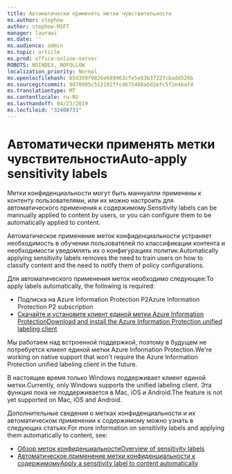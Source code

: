 ```yaml
---
title: Автоматически применять метки чувствительности
ms.author: stephow
author: stephow-MSFT
manager: laurawi
ms.date: ''
ms.audience: admin
ms.topic: article
ms.prod: office-online-server
ROBOTS: NOINDEX, NOFOLLOW
localization_priority: Normal
ms.openlocfilehash: 65d359f9826e689963cfe5e83b37227cbadd526b
ms.sourcegitcommit: 9d78905c512192ffc4675468abd2efc5f2e4baf4
ms.translationtype: MT
ms.contentlocale: ru-RU
ms.lasthandoff: 04/23/2019
ms.locfileid: "32408731"
---
```

# <a name="auto-apply-sensitivity-labels"></a><span data-ttu-id="7a6f4-102">Автоматически применять метки чувствительности</span><span class="sxs-lookup"><span data-stu-id="7a6f4-102">Auto-apply sensitivity labels</span></span>

<span data-ttu-id="7a6f4-103">Метки конфиденциальности могут быть маннуалли применены к контенту пользователями, или их можно настроить для автоматического применения к содержимому.</span><span class="sxs-lookup"><span data-stu-id="7a6f4-103">Sensitivity labels can be mannually applied to content by users, or you can configure them to be automatically applied to content.</span></span>

<span data-ttu-id="7a6f4-104">Автоматическое применение меток конфиденциальности устраняет необходимость в обучении пользователей по классификации контента и необходимости уведомлять их о конфигурациях политик.</span><span class="sxs-lookup"><span data-stu-id="7a6f4-104">Automatically applying sensitivity labels removes the need to train users on how to classify content and the need to notify them of policy configurations.</span></span>

<span data-ttu-id="7a6f4-105">Для автоматического применения меток необходимо следующее:</span><span class="sxs-lookup"><span data-stu-id="7a6f4-105">To apply labels automatically, the following is required:</span></span>

- <span data-ttu-id="7a6f4-106">Подписка на Azure Information Protection P2</span><span class="sxs-lookup"><span data-stu-id="7a6f4-106">Azure Information Protection P2 subscription</span></span>
- [<span data-ttu-id="7a6f4-107">Скачайте и установите клиент единой метки Azure Information Protection</span><span class="sxs-lookup"><span data-stu-id="7a6f4-107">Download and install the Azure Information Protection unified labeling client</span></span>](https://docs.microsoft.com/en-us/azure/information-protection/rms-client/install-unifiedlabelingclient-app)

<span data-ttu-id="7a6f4-108">Мы работаем над встроенной поддержкой, поэтому в будущем не потребуется клиент единой метки Azure Information Protection.</span><span class="sxs-lookup"><span data-stu-id="7a6f4-108">We're working on native support that won't require the Azure Information Protection unified labeling client in the future.</span></span>

<span data-ttu-id="7a6f4-109">В настоящее время только Windows поддерживает клиент единой метки.</span><span class="sxs-lookup"><span data-stu-id="7a6f4-109">Currently, only Windows supports the unified labeling client.</span></span>  <span data-ttu-id="7a6f4-110">Эта функция пока не поддерживается в Mac, iOS и Android.</span><span class="sxs-lookup"><span data-stu-id="7a6f4-110">The feature is not yet supported on Mac, iOS and Android.</span></span>

<span data-ttu-id="7a6f4-111">Дополнительные сведения о метках конфиденциальности и их автоматическом применении к содержимому можно узнать в следующих статьях:</span><span class="sxs-lookup"><span data-stu-id="7a6f4-111">For more information on sensitivity labels and applying them automatically to content,  see:</span></span>

- [<span data-ttu-id="7a6f4-112">Обзор меток конфиденциальности</span><span class="sxs-lookup"><span data-stu-id="7a6f4-112">Overview of sensitivity labels</span></span>](https://docs.microsoft.com/en-us/office365/securitycompliance/sensitivity-labels)
- [<span data-ttu-id="7a6f4-113">Автоматическое применение метки конфиденциальности к содержимому</span><span class="sxs-lookup"><span data-stu-id="7a6f4-113">Apply a sensitivity label to content automatically</span></span>](https://docs.microsoft.com/en-us/office365/securitycompliance/apply_sensitivity_label_automatically)